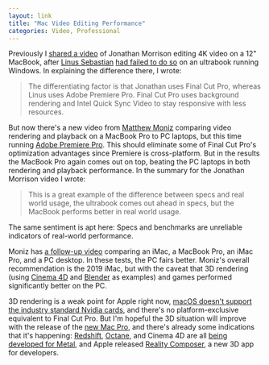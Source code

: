 ```yaml
---
layout: link
title: "Mac Video Editing Performance"
categories: Video, Professional
---
```


Previously I [shared a video](https://blog.robenkleene.com/2019/06/06/2016-editing-4k-video-on-a-macbook/) of Jonathan Morrison editing 4K video on a 12" MacBook, after [Linus Sebastian](https://twitter.com/linustech) [had failed to do so](https://www.youtube.com/watch?v=VxHOzG-1KvM) on an ultrabook running Windows. In explaining the difference there, I wrote:

> The differentiating factor is that Jonathan uses Final Cut Pro, whereas Linus uses Adobe Premiere Pro. Final Cut Pro uses background rendering and Intel Quick Sync Video to stay responsive with less resources.

But now there's a new video from [Matthew Moniz](https://twitter.com/mattmoniz) comparing video rendering and playback on a MacBook Pro to PC laptops, but this time running [Adobe Premiere Pro](https://www.adobe.com/products/premiere.html). This should eliminate some of Final Cut Pro's optimization advantages since Premiere is cross-platform. But in the results the MacBook Pro again comes out on top, beating the PC laptops in both rendering and playback performance. In the summary for the Jonathan Morrison video I wrote:

> This is a great example of the difference between specs and real world usage, the ultrabook comes out ahead in specs, but the MacBook performs better in real world usage.

The same sentiment is apt here: Specs and benchmarks are unreliable indicators of real-world performance.

Moniz has [a follow-up video](https://www.youtube.com/watch?v=jL9ytgOdP7U) comparing an iMac, a MacBook Pro, an iMac Pro, and a PC desktop. In these tests, the PC fairs better. Moniz's overall recommendation is the 2019 iMac, but with the caveat that 3D rendering (using [Cinema 4D](https://www.maxon.net/en-us/) and [Blender](https://www.blender.org/) as examples) and games performed significantly better on the PC.

3D rendering is a weak point for Apple right now, [macOS doesn't support the industry standard Nvidia cards](https://appleinsider.com/articles/19/01/18/apples-management-doesnt-want-nvidia-support-in-macos-and-thats-a-bad-sign-for-the-mac-pro), and there's no platform-exclusive equivalent to Final Cut Pro. But I'm hopeful the 3D situation will improve with the release of the [new Mac Pro](https://www.apple.com/mac-pro/), and there's already some indications that it's happening: [Redshift](https://www.redshift3d.com/), [Octane](https://home.otoy.com/render/octane-render/), and Cinema 4D are all [being developed for Metal](https://www.apple.com/newsroom/2019/06/pro-app-developers-react-to-the-new-mac-pro-and-pro-display-xdr/), and Apple released [Reality Composer](https://developer.apple.com/augmented-reality/reality-composer/), a new 3D app for developers.


